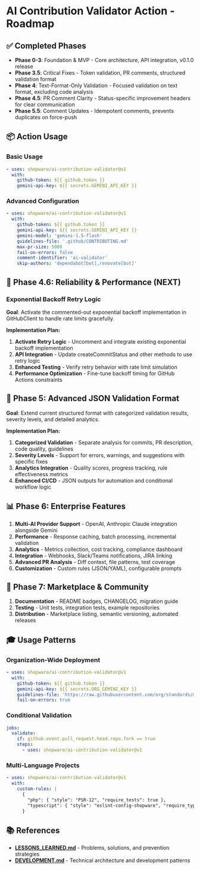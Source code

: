 # AI Contribution Validator Action - Roadmap

## ✅ Completed Phases

- **Phase 0-3**: Foundation & MVP - Core architecture, API integration, v0.1.0 release
- **Phase 3.5**: Critical Fixes - Token validation, PR comments, structured validation format
- **Phase 4**: Text-Format-Only Validation - Focused validation on text format, excluding code
  analysis
- **Phase 4.5**: PR Comment Clarity - Status-specific improvement headers for clear communication
- **Phase 5.5**: Comment Updates - Idempotent comments, prevents duplicates on force-push

## 📦 Action Usage

### Basic Usage

```yaml
- uses: shopware/ai-contribution-validator@v1
  with:
    github-token: ${{ github.token }}
    gemini-api-key: ${{ secrets.GEMINI_API_KEY }}
```

### Advanced Configuration

```yaml
- uses: shopware/ai-contribution-validator@v1
  with:
    github-token: ${{ github.token }}
    gemini-api-key: ${{ secrets.GEMINI_API_KEY }}
    gemini-model: 'gemini-1.5-flash'
    guidelines-file: '.github/CONTRIBUTING.md'
    max-pr-size: 5000
    fail-on-errors: false
    comment-identifier: 'ai-validator'
    skip-authors: 'dependabot[bot],renovate[bot]'
```

## 🎯 Phase 4.6: Reliability & Performance (NEXT)

### Exponential Backoff Retry Logic

**Goal**: Activate the commented-out exponential backoff implementation in GitHubClient to handle
rate limits gracefully.

**Implementation Plan:**

1. **Activate Retry Logic** - Uncomment and integrate existing exponential backoff implementation
2. **API Integration** - Update createCommitStatus and other methods to use retry logic
3. **Enhanced Testing** - Verify retry behavior with rate limit simulation
4. **Performance Optimization** - Fine-tune backoff timing for GitHub Actions constraints

## 🎯 Phase 5: Advanced JSON Validation Format

**Goal**: Extend current structured format with categorized validation results, severity levels, and
detailed analytics.

**Implementation Plan:**

1. **Categorized Validation** - Separate analysis for commits, PR description, code quality,
   guidelines
2. **Severity Levels** - Support for errors, warnings, and suggestions with specific fixes
3. **Analytics Integration** - Quality scores, progress tracking, rule effectiveness metrics
4. **Enhanced CI/CD** - JSON outputs for automation and conditional workflow logic

## 📊 Phase 6: Enterprise Features

1. **Multi-AI Provider Support** - OpenAI, Anthropic Claude integration alongside Gemini
2. **Performance** - Response caching, batch processing, incremental validation
3. **Analytics** - Metrics collection, cost tracking, compliance dashboard
4. **Integration** - Webhooks, Slack/Teams notifications, JIRA linking
5. **Advanced PR Analysis** - Diff context, file patterns, test coverage
6. **Customization** - Custom rules (JSON/YAML), configurable prompts

## 🔄 Phase 7: Marketplace & Community

1. **Documentation** - README badges, CHANGELOG, migration guide
2. **Testing** - Unit tests, integration tests, example repositories
3. **Distribution** - Marketplace listing, semantic versioning, automated releases

## 🎓 Usage Patterns

### Organization-Wide Deployment

```yaml
- uses: shopware/ai-contribution-validator@v1
  with:
    github-token: ${{ github.token }}
    gemini-api-key: ${{ secrets.ORG_GEMINI_KEY }}
    guidelines-file: 'https://raw.githubusercontent.com/org/standards/main/CONTRIBUTING.md'
    fail-on-errors: true
```

### Conditional Validation

```yaml
jobs:
  validate:
    if: github.event.pull_request.head.repo.fork == true
    steps:
      - uses: shopware/ai-contribution-validator@v1
```

### Multi-Language Projects

```yaml
- uses: shopware/ai-contribution-validator@v1
  with:
    custom-rules: |
      {
        "php": { "style": "PSR-12", "require_tests": true },
        "typescript": { "style": "eslint-config-shopware", "require_types": true }
      }
```

## 📚 References

- **[LESSONS_LEARNED.md](LESSONS_LEARNED.md)** - Problems, solutions, and prevention strategies
- **[DEVELOPMENT.md](../DEVELOPMENT.md)** - Technical architecture and development patterns
